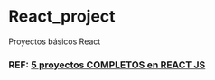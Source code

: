 # React_project
Proyectos básicos React
### REF: [5 proyectos COMPLETOS en REACT JS](https://www.youtube.com/watch?v=oT-feDPuJmk&list=PLvRPaExkZHFn_19tpX90QPiYLbT1CVrzT&index=9&ab_channel=VidaMRR-Programacionweb)
